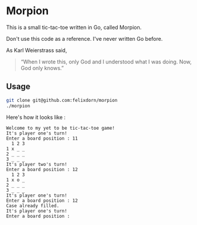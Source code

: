 # Morpion

This is a small tic-tac-toe written in Go, called Morpion.


Don't use this code as a reference. I've never written Go before.

As Karl Weierstrass said, 
> “When I wrote this, only God and I understood what I was doing. Now, God only knows.”


## Usage

```bash
git clone git@github.com:felixdorn/morpion
./morpion
```

Here's how it looks like :

```
Welcome to my yet to be tic-tac-toe game!
It's player one's turn!
Enter a board position : 11
  1 2 3
1 x _ _ 
2 _ _ _ 
3 _ _ _ 
It's player two's turn!
Enter a board position : 12
  1 2 3
1 x o _ 
2 _ _ _ 
3 _ _ _ 
It's player one's turn!
Enter a board position : 12
Case already filled.
It's player one's turn!
Enter a board position : 
```
